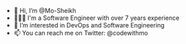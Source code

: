 - 👋 Hi, I’m @Mo-Sheikh
- 👨🏿‍💻 I'm a Software Engineer with over 7 years experience
- 👀 I’m interested in DevOps and Software Engineering
- 📫 You can reach me on Twitter: @codewithmo

<!---
Mo-Sheikh/Mo-Sheikh is a ✨ special ✨ repository because its `README.md` (this file) appears on your GitHub profile.
You can click the Preview link to take a look at your changes.
--->
